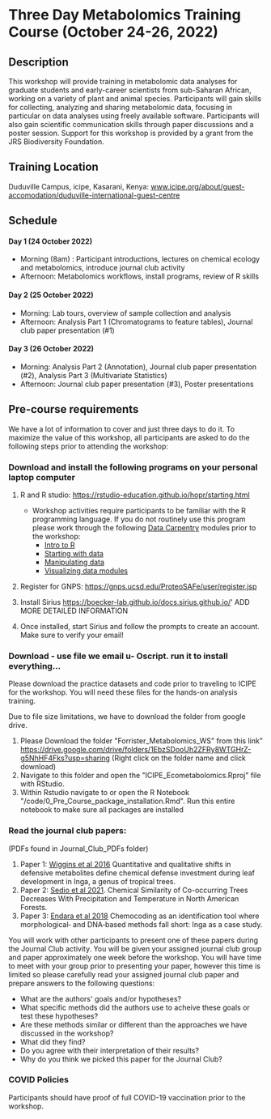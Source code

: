 # Three Day Metabolomics Training Course (October 24-26, 2022)

## Description
This workshop will provide training in metabolomic data analyses for graduate students and early-career scientists from sub-Saharan African, working on a variety of plant and animal species. Participants will gain skills for collecting, analyzing and sharing metabolomic data, focusing in particular on data analyses using freely available software. Participants will also gain scientific communication skills through paper discussions and a poster session. Support for this workshop is provided by a grant from the JRS Biodiversity Foundation.

## Training Location
Duduville Campus, icipe, Kasarani, Kenya: 
www.icipe.org/about/guest-accomodation/duduville-international-guest-centre

## Schedule
#### Day 1 (24 October 2022)
* Morning (8am) : Participant introductions, lectures on chemical ecology and metabolomics, introduce journal club activity 
* Afternoon: Metabolomics workflows, install programs, review of R skills
#### Day 2 (25 October 2022)
* Morning: Lab tours, overview of sample collection and analysis 
* Afternoon: Analysis Part 1 (Chromatograms to feature tables), Journal club paper presentation (#1)
#### Day 3 (26 October 2022)
* Morning: Analysis Part 2 (Annotation), Journal club paper presentation (#2), Analysis Part 3 (Multivariate Statistics)
* Afternoon: Journal club paper presentation (#3), Poster presentations

## Pre-course requirements
We have a lot of information to cover and just three days to do it. To maximize the value of this workshop, all participants are asked to do the following steps prior to attending the workshop:
### Download and install the following programs on your personal laptop computer
1. R and R studio: https://rstudio-education.github.io/hopr/starting.html
     - Workshop activities require participants to be familiar with the R programming language.  If you do not routinely use this program please work through the following [Data Carpentry](https://datacarpentry.org/) modules prior to the workshop:
       - [Intro to R](https://datacarpentry.org/R-ecology-lesson/01-intro-to-r.html)
       - [Starting with data](https://datacarpentry.org/R-ecology-lesson/02-starting-with-data.html)
       - [Manipulating data](https://datacarpentry.org/R-ecology-lesson/03-dplyr.html)
       - [Visualizing data modules](https://datacarpentry.org/R-ecology-lesson/04-visualization-ggplot2.html)
2. Register for GNPS: https://gnps.ucsd.edu/ProteoSAFe/user/register.jsp

3. Install Sirius https://boecker-lab.github.io/docs.sirius.github.io/' ADD MORE DETAILED INFORMATION
4. Once installed, start Sirius and follow the prompts to create an account. Make sure to verify your email!
 

### Download - use file we email u- Oscript. run it to install everything...
Please download the practice datasets and code prior to traveling to ICIPE for the workshop.  You will need these files for the hands-on analysis training.

Due to file size limitations, we have to download the folder from google drive. 
1) Please Download the folder "Forrister_Metabolomics_WS" from this link" https://drive.google.com/drive/folders/1EbzSDooUh2ZFRy8WTGHrZ-g5NhHF4Fks?usp=sharing
     (Right click on the folder name and click download)
2) Navigate to this folder and open the "ICIPE_Ecometabolomics.Rproj" file with RStudio.
3) Within Rstudio navigate to or open the R Notebook "/code/0_Pre_Course_package_installation.Rmd". Run this entire notebook to make sure all packages are installed

### Read the journal club papers:

(PDFs found in Journal_Club_PDFs folder)

1. Paper 1: [Wiggins et al 2016](https://github.com/dlforrister/Forrister_Metabolomics_WS/blob/main/Journal_Club_PDFs/Wiggins2016.pdf) Quantitative and qualitative shifts in defensive metabolites define chemical defense investment during leaf development in Inga, a genus of tropical trees.
2. Paper 2: [Sedio et al 2021](https://github.com/dlforrister/Forrister_Metabolomics_WS/blob/main/Journal_Club_PDFs/Sedio2021.pdf). Chemical Similarity of Co-occurring Trees Decreases With Precipitation and Temperature in North American Forests. 
3. Paper 3: [Endara et al 2018](https://github.com/dlforrister/Forrister_Metabolomics_WS/blob/main/Journal_Club_PDFs/Endara2018.pdf) Chemocoding as an identification tool where morphological‐ and DNA‐based methods fall short: Inga as a case study.

You will work with other participants to present one of these papers during the Journal Club activity.  You will be given your assigned journal club group and paper approximately one week before the workshop. You will have time to meet with your group prior to presenting your paper, however this time is limited so please carefully read your assigned journal club paper and prepare answers to the following questions: 
- What are the authors' goals and/or hypotheses?
- What specific methods did the authors use to acheive these goals or test these hypotheses?
- Are these methods similar or different than the approaches we have discussed in the workshop?
- What did they find? 
- Do you agree with their interpretation of their results?
- Why do you think we picked this paper for the Journal Club?


### COVID Policies
Participants should have proof of full COVID-19 vaccination prior to the workshop.
